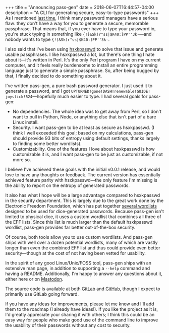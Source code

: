 +++
title = "Announcing pass-gen"
date = 2018-06-07T16:44:57-04:00
description = "A CLI for generating secure, easy-to-type passwords"
+++
As I mentioned [last time](https://www.codesections.com/blog/fixing-the-one-problem-with-password-managers/), I think many password managers have a serious flaw: they don't have a way for you to generate a secure, memorable passphrase.  That means that, if you ever have to type your password in, you're stuck typing in something like `{!]&Sk)r"ss|$K40:]PP''3k-`—and nobody wants to type `{!]&Sk)r"ss|$K40:]PP''3k-`.  

I also said that I've been using [hsxkpasswd](https://www.bartbusschots.ie/s/publications/software/xkpasswd/) to solve that issue and generate usable passphrases.  I like hsxkpasswd a lot, but there's one thing I hate about it—it's written in Perl.  It's the only Perl program I have on my current computer, and it feels really burdensome to install an entire programming language just to generate a simple passphrase.  So, after being bugged by that, I finally decided to do something about it.

I've written pass-gen, a pure bash password generator.  I just used it to generate a password, and I got `UPTURNED!`&#8203;`gone!`&#8203;`DASH!`&#8203;`renewable!`&#8203;`GUIDE!`&#8203;`joystick!524`—hopefully much easier to type.  I had several goals for pass-gen:
<!-- more -->

*  No dependencies.  The whole idea was to get away from Perl, so I don't want to pull in Python, Node, or anything else that isn't part of a bare Linux install. 
*  Security.  I want pass-gen to be at least as secure as hsxkpasswd.  (I think I well exceeded this goal; based on my calculations, pass-gen should provide 93 bits of entropy using default settings, thanks largely to finding some better wordlists). 
*  Customizability.  One of the features I love about hsxkpasswd is how customizable it is, and I want pass-gen to be just as customizable, if not more so.

I believe I've achieved these goals with the initial v0.0.1 release, and would love to have any thoughts or feedback.  The current version has essentially achieved feature parity with hsxkpasswd—the only feature I'm missing is the ability to report on the entropy of generated passwords. 

It also has what I hope will be a large advantage compared to hsxkpasswd in the security department.  This is largely due to the great work done by the Electronic Freedom Foundation, which has put together [several wordlists](https://www.eff.org/dice) designed to be used for dice-generated passwords.  Because pass-gen isn't limited to physical dice, it uses a custom wordlist that combines all three of the EFF lists.  Since this list is much larger than the default hsxkpasswd wordlist, pass-gen provides far better out-of-the-box security.

Of course, both tools allow you to use custom wordlists.  And pass-gen ships with well over a dozen potential wordlists, many of which are vastly longer than even the combined EFF list and thus could provide even better security—though at the cost of not having been vetted for usability.

In the spirit of any good Linux/Unix/FOSS tool, pass-gen ships with an extensive man page, in addition to supporting a `--help` command and having a README.  Additionally, I'm happy to answer any questions about it, either here or on [Mastodon](https://fosstodon.org/@codesections).

The source code is available at both [GitLab](https://gitlab.com/codesections/pass-gen) and [GitHub](https://github.com/dsock/pass-gen), though I expect to primarily use GitLab going forward. 

If you have any ideas for improvements, please let me know and I'll add them to the roadmap (I already have ideas!).  If you like the project as it is, I'd greatly appreciate your sharing it with others; I think this could be an easy way for people who make good use of the command line to improve the usability of their passwords without any cost to security. 
